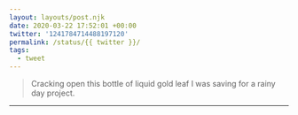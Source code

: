 ```yaml
---
layout: layouts/post.njk
date: 2020-03-22 17:52:01 +00:00
twitter: '1241784714488197120'
permalink: /status/{{ twitter }}/
tags: 
  - tweet
---
```


> Cracking open this bottle of liquid gold leaf I was saving for a rainy day project.

---
